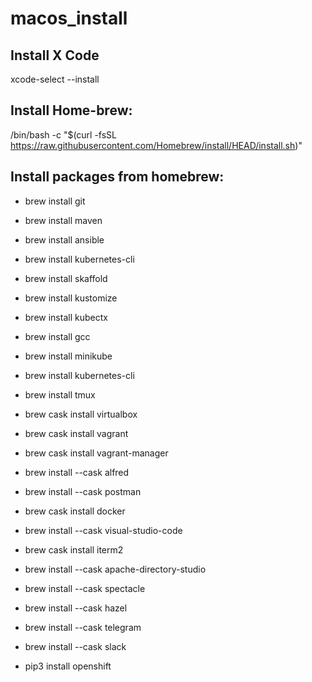 # macos_install

## Install X Code 
xcode-select --install

## Install Home-brew:
/bin/bash -c "$(curl -fsSL https://raw.githubusercontent.com/Homebrew/install/HEAD/install.sh)"

## Install packages from homebrew:
* brew install git
* brew install maven 
* brew install ansible
* brew install kubernetes-cli
* brew install skaffold
* brew install kustomize
* brew install kubectx 
* brew install gcc
* brew install minikube
* brew install kubernetes-cli
* brew install tmux

* brew cask install virtualbox
* brew cask install vagrant
* brew cask install vagrant-manager
* brew install --cask alfred
* brew install --cask postman
* brew cask install docker
* brew install --cask visual-studio-code
* brew cask install iterm2
* brew install --cask apache-directory-studio
* brew install --cask spectacle
* brew install --cask hazel
* brew install --cask telegram
* brew install --cask slack

* pip3 install openshift 
